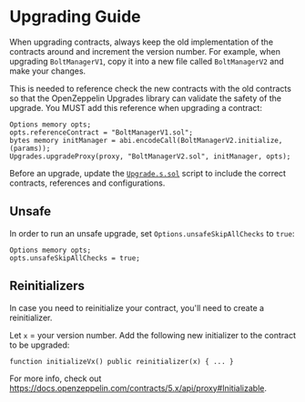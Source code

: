 # Upgrading Guide

When upgrading contracts, always keep the old implementation of the contracts around and increment the version number.
For example, when upgrading `BoltManagerV1`, copy it into a new file called `BoltManagerV2` and make your changes.

This is needed to reference check the new contracts with the old contracts so that the OpenZeppelin Upgrades library can
validate the safety of the upgrade. You MUST add this reference when upgrading a contract:

```solidity
Options memory opts;
opts.referenceContract = "BoltManagerV1.sol";
bytes memory initManager = abi.encodeCall(BoltManagerV2.initialize, (params));
Upgrades.upgradeProxy(proxy, "BoltManagerV2.sol", initManager, opts);
```

Before an upgrade, update the [`Upgrade.s.sol`](../script/holesky/Upgrade.s.sol) script to include the correct contracts, references and configurations.

## Unsafe
In order to run an unsafe upgrade, set `Options.unsafeSkipAllChecks` to `true`:
```solidity
Options memory opts;
opts.unsafeSkipAllChecks = true;
```

## Reinitializers
In case you need to reinitialize your contract, you'll need to create a reinitializer.

Let `x` = your version number. Add the following new initializer to the contract to be upgraded:

```solidity
function initializeVx() public reinitializer(x) { ... }
```

For more info, check out https://docs.openzeppelin.com/contracts/5.x/api/proxy#Initializable.